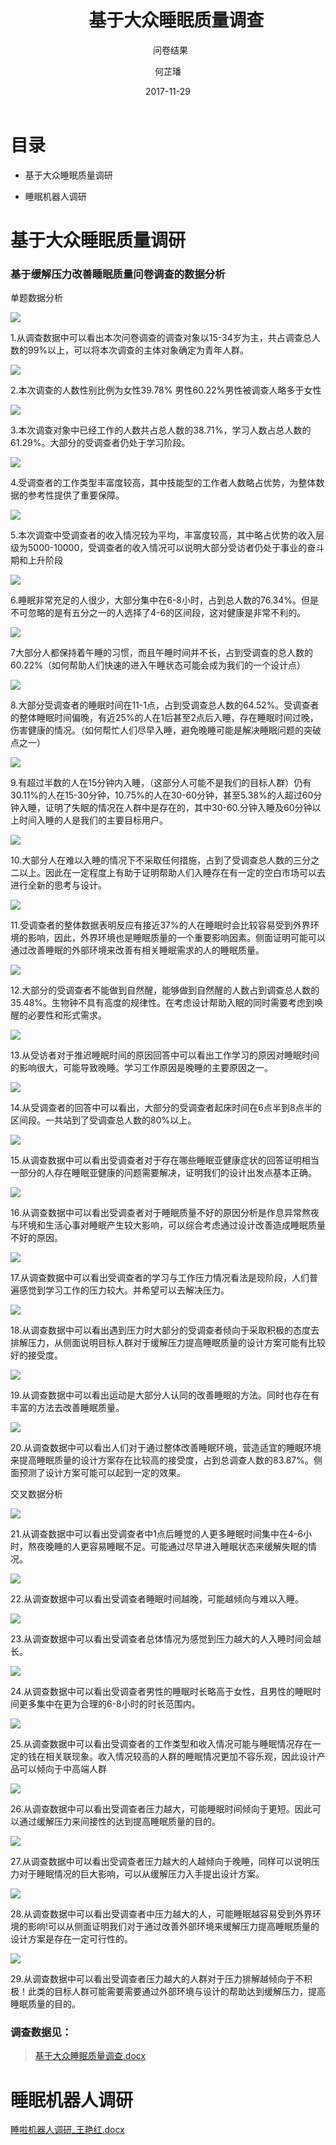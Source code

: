 ﻿---
layout:     post
title:      基于大众睡眠质量调查
subtitle:   问卷结果
date:       2017-11-29
author:     何芷璠
header-img: img/Survey_bg.jpg
catalog: true
tags:
    - Survey
---
# 目录

- 基于大众睡眠质量调研

-  睡眠机器人调研

# 基于大众睡眠质量调研

### 基于缓解压力改善睡眠质量问卷调查的数据分析

单题数据分析

 ![](https://github.com/Design-Thinking/Design-Thinking.github.io/blob/master/img/Sleep%20Quality%20Survey/1.png?raw=true)
 
1.从调查数据中可以看出本次问卷调查的调查对象以15-34岁为主，共占调查总人数的99%以上，可以将本次调查的主体对象确定为青年人群。
 
 ![](https://github.com/Design-Thinking/Design-Thinking.github.io/blob/master/img/Sleep%20Quality%20Survey/2.png?raw=true)
 
2.本次调查的人数性别比例为女性39.78% 男性60.22%男性被调查人略多于女性
 
 ![](https://github.com/Design-Thinking/Design-Thinking.github.io/blob/master/img/Sleep%20Quality%20Survey/3.png?raw=true)
 
3.本次调查对象中已经工作的人数共占总人数的38.71%，学习人数占总人数的61.29%。大部分的受调查者仍处于学习阶段。
 
 ![](https://github.com/Design-Thinking/Design-Thinking.github.io/blob/master/img/Sleep%20Quality%20Survey/4.png?raw=true)
 
4.受调查者的工作类型丰富度较高，其中技能型的工作者人数略占优势，为整体数据的参考性提供了重要保障。
 
 ![](https://github.com/Design-Thinking/Design-Thinking.github.io/blob/master/img/Sleep%20Quality%20Survey/5.png?raw=true)
 
5.本次调查中受调查者的收入情况较为平均，丰富度较高，其中略占优势的收入层级为5000-10000，受调查者的收入情况可以说明大部分受访者仍处于事业的奋斗期和上升阶段

 ![](https://github.com/Design-Thinking/Design-Thinking.github.io/blob/master/img/Sleep%20Quality%20Survey/6.png?raw=true)
 
 
6.睡眠非常充足的人很少，大部分集中在6-8小时，占到总人数的76.34%。但是不可忽略的是有五分之一的人选择了4-6的区间段，这对健康是非常不利的。

 ![](https://github.com/Design-Thinking/Design-Thinking.github.io/blob/master/img/Sleep%20Quality%20Survey/7.png?raw=true)
 
 
7大部分人都保持着午睡的习惯，而且午睡时间并不长，占到受调查的总人数的60.22%（如何帮助人们快速的进入午睡状态可能会成为我们的一个设计点）
 
 ![](https://github.com/Design-Thinking/Design-Thinking.github.io/blob/master/img/Sleep%20Quality%20Survey/8.png?raw=true)
 
8.大部分受调查者的睡眠时间在11-1点，占到受调查总人数的64.52%。受调查者的整体睡眠时间偏晚，有近25%的人在1后甚至2点后入睡，存在睡眠时间过晚，伤害健康的情况。（如何帮忙人们尽早入睡，避免晚睡可能是解决睡眠问题的突破点之一）

 ![](https://github.com/Design-Thinking/Design-Thinking.github.io/blob/master/img/Sleep%20Quality%20Survey/9.png?raw=true)
 
 
9.有超过半数的人在15分钟内入睡，（这部分人可能不是我们的目标人群）仍有30.11%的人在15-30分钟，10.75%的人在30-60分钟，甚至5.38%的人超过60分钟入睡，证明了失眠的情况在人群中是存在的，其中30-60.分钟入睡及60分钟以上时间入睡的人是我们的主要目标用户。

 
 ![](https://github.com/Design-Thinking/Design-Thinking.github.io/blob/master/img/Sleep%20Quality%20Survey/10.png?raw=true)
 
10.大部分人在难以入睡的情况下不采取任何措施，占到了受调查总人数的三分之二以上。因此在一定程度上有助于证明帮助人们入睡存在有一定的空白市场可以去进行全新的思考与设计。

 
 ![](https://github.com/Design-Thinking/Design-Thinking.github.io/blob/master/img/Sleep%20Quality%20Survey/11.png?raw=true)
 
11.受调查者的整体数据表明反应有接近37%的人在睡眠时会比较容易受到外界环境的影响，因此，外界环境也是睡眠质量的一个重要影响因素。侧面证明可能可以通过改善睡眠的外部环境来改善有相关睡眠需求的人的睡眠质量。


 
 ![](https://github.com/Design-Thinking/Design-Thinking.github.io/blob/master/img/Sleep%20Quality%20Survey/12.png?raw=true)
 
12.大部分的受调查者不能做到自然醒，能够做到自然醒的人数占到调查总人数的35.48%。生物钟不具有高度的规律性。在考虑设计帮助入眠的同时需要考虑到唤醒的必要性和形式需求。

 
 ![](https://github.com/Design-Thinking/Design-Thinking.github.io/blob/master/img/Sleep%20Quality%20Survey/13.png?raw=true)
 
13.从受访者对于推迟睡眠时间的原因回答中可以看出工作学习的原因对睡眠时间的影响很大，可能导致晚睡。学习工作原因是晚睡的主要原因之一。

 
 ![](https://github.com/Design-Thinking/Design-Thinking.github.io/blob/master/img/Sleep%20Quality%20Survey/14.png?raw=true)
 
14.从受调查者的回答中可以看出，大部分的受调查者起床时间在6点半到8点半的区间段。一共站到了受调查总人数的80%以上。

 
 ![](https://github.com/Design-Thinking/Design-Thinking.github.io/blob/master/img/Sleep%20Quality%20Survey/15.png?raw=true)
 
15.从调查数据中可以看出受调查者对于存在哪些睡眠亚健康症状的回答证明相当一部分的人存在睡眠亚健康的问题需要解决，证明我们的设计出发点基本正确。

 
 ![](https://github.com/Design-Thinking/Design-Thinking.github.io/blob/master/img/Sleep%20Quality%20Survey/16.png?raw=true)
 
16.从调查数据中可以看出受调查者对于睡眠质量不好的原因分析是作息异常熬夜与环境和生活心事对睡眠产生较大影响，可以综合考虑通过设计改善造成睡眠质量不好的原因。

 
 ![](https://github.com/Design-Thinking/Design-Thinking.github.io/blob/master/img/Sleep%20Quality%20Survey/17.png?raw=true)
 
17.从调查数据中可以看出受调查者的学习与工作压力情况看法是现阶段，人们普遍感觉到学习工作的压力较大。并希望可以去解决压力。
 
 ![](https://github.com/Design-Thinking/Design-Thinking.github.io/blob/master/img/Sleep%20Quality%20Survey/18.png?raw=true)
 
18.从调查数据中可以看出遇到压力时大部分的受调查者倾向于采取积极的态度去排解压力，从侧面说明目标人群对于缓解压力提高睡眠质量的设计方案可能有比较好的接受度。
 
 ![](https://github.com/Design-Thinking/Design-Thinking.github.io/blob/master/img/Sleep%20Quality%20Survey/19.png?raw=true)
 
19.从调查数据中可以看出运动是大部分人认同的改善睡眠的方法。同时也存在有丰富的方法去改善睡眠质量。

 
 ![](https://github.com/Design-Thinking/Design-Thinking.github.io/blob/master/img/Sleep%20Quality%20Survey/20.png?raw=true)
 
20.从调查数据中可以看出人们对于通过整体改善睡眠环境，营造适宜的睡眠环境来提高睡眠质量的设计方案存在比较高的接受度，占到总调查人数的83.87%。侧面预测了设计方案可能可以起到一定的效果。



交叉数据分析
 
 
 ![](https://github.com/Design-Thinking/Design-Thinking.github.io/blob/master/img/Sleep%20Quality%20Survey/21.png?raw=true)
 
21.从调查数据中可以看出受调查者中1点后睡觉的人更多睡眠时间集中在4-6小时，熬夜晚睡的人更容易睡眠不足。可能通过尽早进入睡眠状态来缓解失眠的情况。

 
 ![](https://github.com/Design-Thinking/Design-Thinking.github.io/blob/master/img/Sleep%20Quality%20Survey/22.png?raw=true)
 
22.从调查数据中可以看出受调查者睡眠时间越晚，可能越倾向与难以入睡。

 
 ![](https://github.com/Design-Thinking/Design-Thinking.github.io/blob/master/img/Sleep%20Quality%20Survey/23.png?raw=true)
 
23.从调查数据中可以看出受调查者总体情况为感觉到压力越大的人入睡时间会越长。

 
 ![](https://github.com/Design-Thinking/Design-Thinking.github.io/blob/master/img/Sleep%20Quality%20Survey/24.png?raw=true)
 
24.从调查数据中可以看出受调查者男性的睡眠时长略高于女性，且男性的睡眠时间更多集中在更为合理的6-8小时的时长范围内。

 
 
 ![](https://github.com/Design-Thinking/Design-Thinking.github.io/blob/master/img/Sleep%20Quality%20Survey/25.png?raw=true)
 
25.从调查数据中可以看出受调查者的工作类型和收入情况可能与睡眠情况存在一定的钱在相关联现象。收入情况较高的人群的睡眠情况更加不容乐观，因此设计产品可以倾向于中高端人群


 
 ![](https://github.com/Design-Thinking/Design-Thinking.github.io/blob/master/img/Sleep%20Quality%20Survey/26.png?raw=true)
 
26.从调查数据中可以看出受调查者压力越大，可能睡眠时间倾向于更短。因此可以通过缓解压力来间接性的达到提高睡眠质量的目的。

 
 ![](https://github.com/Design-Thinking/Design-Thinking.github.io/blob/master/img/Sleep%20Quality%20Survey/27.png?raw=true)
 
27.从调查数据中可以看出受调查者压力越大的人越倾向于晚睡，同样可以说明压力对于睡眠情况的巨大影响，可以从缓解压力入手提出设计方案。

 
 ![](https://github.com/Design-Thinking/Design-Thinking.github.io/blob/master/img/Sleep%20Quality%20Survey/28.png?raw=true)
 
28.从调查数据中可以看出受调查者中压力越大的人，可能睡眠越容易受到外界环境的影响!可以从侧面证明我们对于通过改善外部环境来缓解压力提高睡眠质量的设计方案是存在一定可行性的。

 
 ![](https://github.com/Design-Thinking/Design-Thinking.github.io/blob/master/img/Sleep%20Quality%20Survey/29.png?raw=true)
 
29.从调查数据中可以看出受调查者压力越大的人群对于压力排解越倾向于不积极！此类的目标人群可能需要需要通过外部环境与设计的帮助达到缓解压力，提高睡眠质量的目的。

### 调查数据见：

>[基于大众睡眠质量调查.docx](https://github.com/Design-Thinking/Document-Sharing/blob/master/Better_Sleeping/%E5%9F%BA%E4%BA%8E%E5%A4%A7%E4%BC%97%E7%9D%A1%E7%9C%A0%E8%B4%A8%E9%87%8F%E7%9A%84%E8%B0%83%E6%9F%A5.docx?raw=true)

# 睡眠机器人调研


[睡啦机器人调研_王艳红.docx](https://github.com/Design-Thinking/Document-Sharing/blob/master/Better_Sleeping/%E7%9D%A1%E5%95%A6%E6%9C%BA%E5%99%A8%E4%BA%BA%E8%B0%83%E7%A0%94_%E7%8E%8B%E8%89%B3%E7%BA%A2.docx?raw=true)
